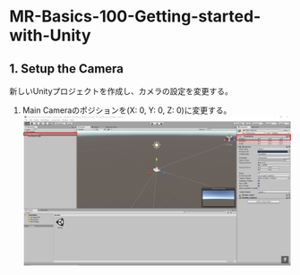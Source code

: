 # MR-Basics-100-Getting-started-with-Unity
## 1. Setup the Camera
新しいUnityプロジェクトを作成し、カメラの設定を変更する。

1. Main Cameraのポジションを(X: 0, Y: 0, Z: 0)に変更する。
![MR-Basics-100](./imgs/MR-Basics-100_2018-10-28_19.20.27.png)


